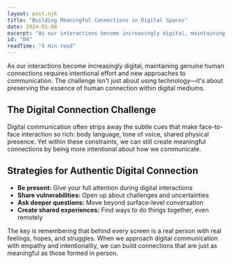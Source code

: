 ```yaml
---
layout: post.njk
title: "Building Meaningful Connections in Digital Spaces"
date: 2024-01-08
excerpt: "As our interactions become increasingly digital, maintaining genuine human connections requires intentional effort and new approaches to communication."
id: "04"
readTime: "4 min read"
---
```


As our interactions become increasingly digital, maintaining genuine human connections requires intentional effort and new approaches to communication. The challenge isn't just about using technology—it's about preserving the essence of human connection within digital mediums.

## The Digital Connection Challenge

Digital communication often strips away the subtle cues that make face-to-face interaction so rich: body language, tone of voice, shared physical presence. Yet within these constraints, we can still create meaningful connections by being more intentional about how we communicate.

## Strategies for Authentic Digital Connection

- **Be present:** Give your full attention during digital interactions
- **Share vulnerabilities:** Open up about challenges and uncertainties
- **Ask deeper questions:** Move beyond surface-level conversation
- **Create shared experiences:** Find ways to do things together, even remotely

The key is remembering that behind every screen is a real person with real feelings, hopes, and struggles. When we approach digital communication with empathy and intentionality, we can build connections that are just as meaningful as those formed in person.

